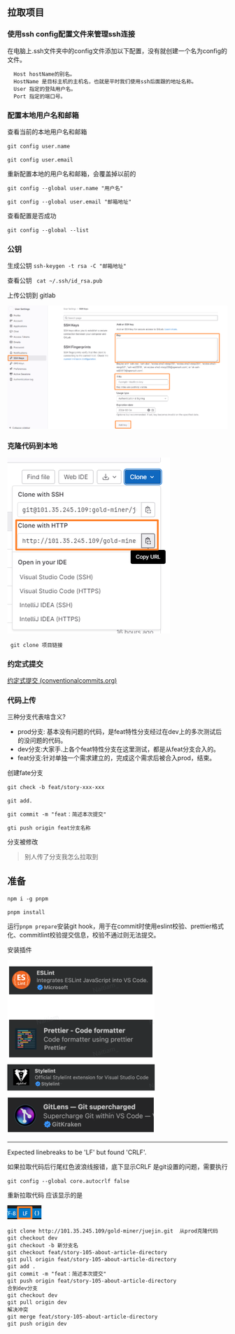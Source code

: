 ## 拉取项目

### 使用ssh config配置文件来管理ssh连接

在电脑上.ssh文件夹中的config文件添加以下配置，没有就创建一个名为config的文件。

 ```Plain
   Host hostName的别名。
   HostName 是目标主机的主机名，也就是平时我们使用ssh后面跟的地址名称。
   User 指定的登陆用户名。
   Port 指定的端口号。
 ```

### 配置本地用户名和邮箱

查看当前的本地用户名和邮箱

`git config user.name`

`git config user.email`

重新配置本地的用户名和邮箱，会覆盖掉以前的

`git config --global user.name "用户名"`

`git config --global user.email "邮箱地址"`

查看配置是否成功

  `git config --global --list`

### 公钥

生成公钥 `ssh-keygen -t rsa -C "邮箱地址"`

查看公钥 ` cat ~/.ssh/id_rsa.pub`

上传公钥到 gitlab

![image-20230204160052848](img/拉取gitlab代码.assets/image-20230204160052848.png)

### 克隆代码到本地

![image-20230204160148757](img/拉取gitlab代码.assets/image-20230204160148757.png)

  ` git clone 项目链接`

### 约定式提交

[约定式提交 (conventionalcommits.org)](https://www.conventionalcommits.org/zh-hans/v1.0.0/)

### 代码上传

三种分支代表啥含义?

- prod分支: 基本没有问题的代码，是feat特性分支经过在dev上的多次测试后的没问题的代码。
- dev分支:大家手.上各个feat特性分支在这里测试，都是从feat分支合入的。
- feat分支:针对单独一个需求建立的，完成这个需求后被合入prod，结束。

创建fate分支

`git check -b feat/story-xxx-xxx`

`git add.`

`git commit -m "feat：简述本次提交"`

`gti push origin feat分支名称`

分支被修改

> 别人传了分支我怎么拉取到

## 准备

`npm i -g pnpm`

`pnpm install`

运行`pnpm prepare`安装git hook，用于在commit时使用eslint校验、prettier格式化、commitlint校验提交信息，校验不通过则无法提交。

安装插件

![image-20230204180441975](img/拉取gitlab代码.assets/image-20230204180441975.png)

----



Expected linebreaks to be 'LF' but found 'CRLF'.

如果拉取代码后⾏尾红⾊波浪线报错，底下显⽰CRLF 是git设置的问题，需要执⾏

 `git config --global core.autocrlf false` 

重新拉取代码 应该显⽰的是

![image-20230210023232951](img/项目初始化准备.assets/image-20230210023232951.png)

```
git clone http://101.35.245.109/gold-miner/juejin.git  从prod克隆代码
git checkout dev
git checkout -b 新分支名
git checkout feat/story-105-about-article-directory
git pull origin feat/story-105-about-article-directory
git add .
git commit -m "feat：简述本次提交"
git push origin feat/story-105-about-article-directory
合到dev分支
git checkout dev
git pull origin dev
解决冲突
git merge feat/story-105-about-article-directory
git push origin dev
```

